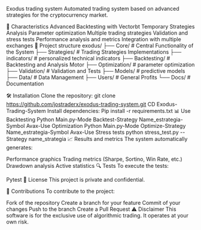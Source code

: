 Exodus trading system
Automated trading system based on advanced strategies for the cryptocurrency market.

🚀 Characteristics
Advanced Backtesting with Vectorbt
Temporary Strategies Analysis
Parameter optimization
Multiple trading strategies
Validation and stress tests
Performance analysis and metrics
Integration with multiple exchanges
📁 Project structure
exodus/
├── Core/ # Central Functionality of the System
├── Strategies/ # Trading Strategies Implementations
├── indicators/ # personalized technical indicators
├── Backtesting/ # Backtesting and Analysis Motor
├── Optimization/ # parameter optimization
├── Validation/ # Validation and Tests
├── Models/ # predictive models
├── Data/ # Data Management
├── Users/ # General Profits
└── Docs/ # Documentation

🛠️ Installation
Clone the repository:
git clone https://github.com/jostraderx/exodus-trading-system.git
CD Exodus-Trading-System
Install dependencies:
Pip install -r requirements.txt
📊 Use
Backtesting
Python Main.py-Mode Backtest-Strategy Name_estrategia-Symbol Avax-Use
Optimization
Python Main.py-Mode Optimize-Strategy Name_estrategia-Symbol Avax-Use
Stress tests
python stress_test.py --Strategy name_strategia
📈 Results and metrics
The system automatically generates:

Performance graphics
Trading metrics (Sharpe, Sortino, Win Rate, etc.)
Drawdown analysis
Active statistics
🔍 Tests
To execute the tests:

Pytest
📝 License
This project is private and confidential.

👥 Contributions
To contribute to the project:

Fork of the repository
Create a branch for your feature
Commit of your changes
Push to the branch
Create a Pull Request
⚠️ Disclaimer
This software is for the exclusive use of algorithmic trading. It operates at your own risk.
